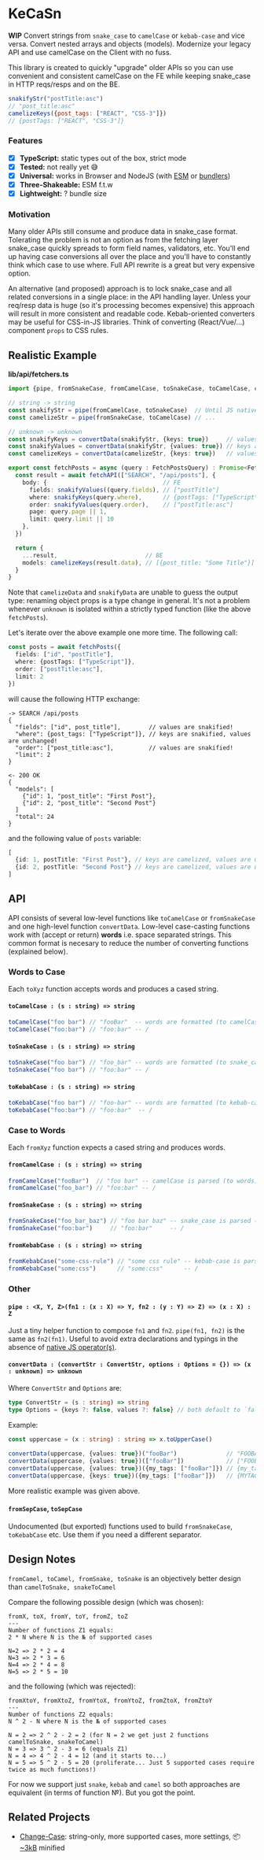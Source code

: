 # KeCaSn

**WIP** Convert strings from `snake_case` to `camelCase` or `kebab-case` and vice versa. 
Convert nested arrays and objects (models). Modernize your legacy API and use camelCase
on the Client with no fuss.

This library is created to quickly "upgrade" older APIs so you can use convenient and consistent
camelCase on the FE while keeping snake_case in HTTP reqs/resps and on the BE.

```js
snakifyStr("postTitle:asc") 
// "post_title:asc"
camelizeKeys({post_tags: ["REACT", "CSS-3"]}) 
// {postTags: ["REACT", "CSS-3"]}
```

### Features

- [x] **TypeScript:** static types out of the box, strict mode
- [x] **Tested:** not really yet 😅
- [x] **Universal:** works in Browser and NodeJS (with [ESM](https://2ality.com/2021/06/typescript-esm-nodejs.html#package-exports%3A-hiding-package-internals-and-providing-nicer-module-specifiers) or [bundlers](https://nextjs.org/blog/next-5))
- [x] **Three-Shakeable:** ESM f.t.w
- [x] **Lightweight:** ? bundle size 

### Motivation

Many older APIs still consume and produce data in snake_case format.
Tolerating the problem is not an option as from the fetching layer snake_case quickly spreads to form field names, validators, etc. 
You'll end up having case conversions all over the place and you'll have to constantly think which case to use where. 
Full API rewrite is a great but very expensive option.

An alternative (and proposed) approach is to lock snake_case and all related conversions in a single
place: in the API handling layer.  Unless your req/resp data is huge (so it's processing becomes expensive) 
this approach will result in more consistent and readable code. Kebab-oriented converters may be useful for CSS-in-JS libraries.
Think of converting (React/Vue/...) component `props` to CSS rules.

## Realistic Example

**lib/api/fetchers.ts**

```ts
import {pipe, fromSnakeCase, fromCamelCase, toSnakeCase, toCamelCase, convertData} from "kecasn"

// string -> string
const snakifyStr = pipe(fromCamelCase, toSnakeCase)  // Until JS natively supports `|>` pipeline operator
const camelizeStr = pipe(fromSnakeCase, toCamelCase) // ...

// unknown -> unknown
const snakifyKeys = convertData(snakifyStr, {keys: true})     // values are not converted 
const snakifyValues = convertData(snakifyStr, {values: true}) // keys are not converted
const camelizeKeys = convertData(camelizeStr, {keys: true})   // values are not converted 

export const fetchPosts = async (query : FetchPostsQuery) : Promise<FetchPostsResult> => {
  const result = await fetchAPI(["SEARCH", "/api/posts"], {
    body: {                                 // FE                         -> BE 
      fields: snakifyValues((query.fields), // ["postTitle"]              -> ["post_title"]
      where: snakifyKeys(query.where),      // {postTags: ["TypeScript"]} -> {post_tags: ["TypeScript"]}
      order: snakifyValues(query.order),    // ["postTitle:asc"]          -> ["post_title:asc"]
      page: query.page || 1, 
      limit: query.limit || 10
    },
  })

  return {
    ...result,                         // BE                           -> FE 
    models: camelizeKeys(result.data), // [{post_title: "Some Title"}] -> [{postTitle: "Some Title"}]
  }
}
```

Note that `camelizeData` and `snakifyData` are unable to guess the output type: renaming object props
is a type change in general. It's not a problem whenever `unknown` is isolated within a strictly typed
function (like the above `fetchPosts`).

Let's iterate over the above example one more time. The following call: 

```ts
const posts = await fetchPosts({
  fields: ["id", "postTitle"], 
  where: {postTags: ["TypeScript"]}, 
  order: ["postTitle:asc"],
  limit: 2
})
```

will cause the following HTTP exchange: 

```
-> SEARCH /api/posts
{
  "fields": ["id", post_title"],        // values are snakified!
  "where": {post_tags: ["TypeScript"]}, // keys are snakified, values are unchanged!
  "order": ["post_title:asc"],          // values are snakified!
  "limit": 2  
}

<- 200 OK
{
  "models": [
    {"id": 1, "post_title": "First Post"}, 
    {"id": 2, "post_title": "Second Post"}
  ]
  "total": 24
}
```

and the following value of `posts` variable:

```ts
[
  {id: 1, postTitle: "First Post"}, // keys are camelized, values are unchanged!
  {id: 2, postTitle: "Second Post"} // keys are camelized, values are unchanged!
]
```

## API

API consists of several low-level functions like `toCamelCase` or `fromSnakeCase` and one high-level function `convertData`.
Low-level case-casting functions work with (accept or return) **words** i.e. space separated strings. 
This common format is necesary to reduce the number of converting functions (explained below).

### Words to Case

Each `toXyz` function accepts words and produces a cased string.

#### `toCamelCase : (s : string) => string`

```ts
toCamelCase("foo bar") // "fooBar"  -- words are formatted (to camelCase)
toCamelCase("foo:bar") // "foo:bar" -- /
```

#### `toSnakeCase : (s : string) => string`

```ts
toSnakeCase("foo bar") // "foo_bar" -- words are formatted (to snake_case)
toSnakeCase("foo bar") // "foo:bar" -- /
```

#### `toKebabCase : (s : string) => string`

```ts
toKebabCase("foo bar") // "foo-bar" -- words are formatted (to kebab-case)
toKebabCase("foo:bar") // "foo:bar"  -- /
```

### Case to Words

Each `fromXyz` function expects a cased string and produces words.

#### `fromCamelCase : (s : string) => string`

```ts
fromCamelCase("fooBar")  // "foo bar" -- camelCase is parsed (to words)
fromCamelCase("foo_bar") // "foo:bar" -- /
```

#### `fromSnakeCase : (s : string) => string`

```ts
fromSnakeCase("foo_bar_baz") // "foo bar baz" -- snake_case is parsed (to words)
fromSnakeCase("foo:bar")     // "foo:bar"     -- /
```

#### `fromKebabCase : (s : string) => string`

```ts
fromKebabCase("some-css-rule") // "some css rule" -- kebab-case is parsed (to words)
fromKebabCase("some:css")      // "some:css"      -- /
```

### Other

#### `pipe : <X, Y, Z>(fn1 : (x : X) => Y, fn2 : (y : Y) => Z) => (x : X) : Z`

Just a tiny helper function to compose `fn1` and `fn2`. `pipe(fn1, fn2)` is the same as `fn2(fn1)`.
Useful to avoid extra declarations and typings in the absence of [native JS operator(s)](https://github.com/tc39/proposal-pipeline-operator).

#### `convertData : (convertStr : ConvertStr, options : Options = {}) => (x : unknown) => unknown`

Where `ConvertStr` and `Options` are:

```ts
type ConvertStr = (s : string) => string
type Options = {keys ?: false, values ?: false} // both default to `false`
```

Example:

```ts
const uppercase = (x : string) : string => x.toUpperCase()

convertData(uppercase, {values: true})("fooBar")              // "FOOBAR"
convertData(uppercase, {values: true})(["fooBar"])            // ["FOOBAR"]
convertData(uppercase, {values: true})({my_tags: ["fooBar"]}) // {my_tags: ["FOOBAR"]}
convertData(uppercase, {keys: true})({my_tags: ["fooBar"]})   // {MYTAGS: ["fooBar"]}
```

More realistic example was given above.

#### `fromSepCase`, `toSepCase`

Undocumented (but exported) functions used to build `fromSnakeCase`, `toKebabCase` etc.
Use them if you need a different separator.

## Design Notes

`fromCamel, toCamel, fromSnake, toSnake` is an objectively better design than `camelToSnake, snakeToCamel`

Compare the following possible design (which was chosen):

```
fromX, toX, fromY, toY, fromZ, toZ 
---
Number of functions Z1 equals:
2 * N where N is the № of supported cases

N=2 => 2 * 2 = 4
N=3 => 2 * 3 = 6 
N=4 => 2 * 4 = 8 
N=5 => 2 * 5 = 10 
```

and the following (which was rejected):

```
fromXtoY, fromXtoZ, fromYtoX, fromYtoZ, fromZtoX, fromZtoY 
---
Number of functions Z2 equals:
N ^ 2 - N where N is the № of supported cases

N = 2 => 2 ^ 2 - 2 = 2 (for N = 2 we get just 2 functions camelToSnake, snakeToCamel) 
N = 3 => 3 ^ 2 - 3 = 6 (equals Z1)
N = 4 => 4 ^ 2 - 4 = 12 (and it starts to...)
N = 5 => 5 ^ 2 - 5 = 20 (proliferate... Just 5 supported cases require twice as much functions!)
```

For now we support just `snake`, `kebab` and `camel` so both approaches are equivalent (in terms
of function №). But you got the point.

## Related Projects

- [Change-Case](https://github.com/blakeembrey/change-case): string-only, more supported cases, more settings, :package: [~3kB](https://bundlephobia.com/package/change-case@4.1.2) minified
